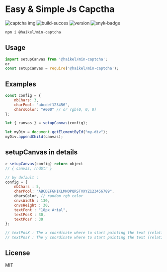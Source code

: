 # Easy & Simple Js Capctha
![captcha img](https://i.ibb.co/q7bwGJq/captc1.png)
![build-succes](https://img.shields.io/badge/build-succes-brightgreen.svg)
![version](https://img.shields.io/badge/version-1.2.0-blue.svg)
![snyk-badge](https://snyk.io/test/github/haikelfazzani/min-captcha/badge.svg)


```js
npm i @haikel/min-captcha
```

## Usage

```js
import setupCanvas from '@haikel/min-captcha';
or
const setupCanvas = require('@haikel/min-captcha');  
```

## Examples
```js
const config = { 
    nbChars: 3,
    charPool: "abcdef123456",
    charsColor: "#000" // or rgb(0, 0, 0)
};

let { canvas } = setupCanvas(config);

let myDiv = document.getElementById("my-div");
myDiv.appendChild(canvas);
```

## setupCanvas in details
```js
> setupCanvas(config) return object
// { canvas, rndStr }     

// by default : 
config = {
    nbChars : 5, 
    charPool: "ABCDEFGHIKLMNOPQRSTVXYZ123456789",
    charsColor, // random rgb color
    cnvsWidth : 130, 
    cnvsHeight : 30,
    textFont : "18px Arial", 
    textPosX : 30, 
    textPosY : 30
};

// textPosX : The x coordinate where to start painting the text (relative to the canvas)    
// textPosY : The y coordinate where to start painting the text (relative to the canvas)
```

## License
MIT

